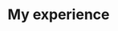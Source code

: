 ---
layout: experience-list
title: My experience
excerpt: "My profesional timeline"
comments: false
---